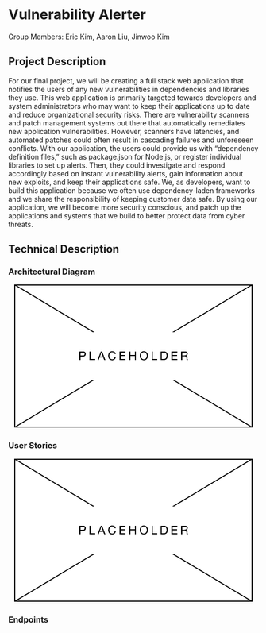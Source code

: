 # Vulnerability Alerter

Group Members: Eric Kim, Aaron Liu, Jinwoo Kim

## Project Description
For our final project, we will be creating a full stack web application that notifies the users of any new vulnerabilities in dependencies and libraries they use. This web application is primarily targeted towards developers and system administrators who may want to keep their applications up to date and reduce organizational security risks. There are vulnerability scanners and patch management systems out there that automatically remediates new application vulnerabilities. However, scanners have latencies, and automated patches could often result in cascading failures and unforeseen conflicts. With our application, the users could provide us with “dependency definition files,” such as package.json for Node.js, or register individual libraries to set up alerts. Then, they could investigate and respond accordingly based on instant vulnerability alerts, gain information about new exploits, and keep their applications safe. We, as developers, want to build this application because we often use dependency-laden frameworks and we share the responsibility of keeping customer data safe. By using our application, we will become more security conscious, and patch up the applications and systems that we build to better protect data from cyber threats.

## Technical Description

### Architectural Diagram
<p align="center">
  <img src="./assets/placeholder.png" />
</p>

### User Stories
<p align="center">
  <img src="./assets/placeholder.png" />
</p>


### Endpoints
